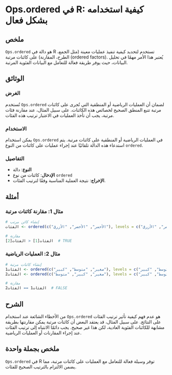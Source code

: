 <!--
Meta Description: # Ops.ordered في R: كيفية استخدامه بشكل فعال ## ملخص `Ops.ordered` هو دالة في R تستخدم لتحديد كيفية تنفيذ عمليات معينة (مثل الجمع، الطرح، المقارنة) عل...
Meta Keywords: ordered, كائنات, على, مرتبة, الفئات
-->

# Ops.ordered في R: كيفية استخدامه بشكل فعال

## ملخص
`Ops.ordered` هو دالة في R تستخدم لتحديد كيفية تنفيذ عمليات معينة (مثل الجمع، الطرح، المقارنة) على كائنات مرتبة (ordered factors). يُعتبر هذا الأمر مهمًا في تحليل البيانات، حيث يوفر طريقة فعالة للتعامل مع البيانات الفئوية المرتبة.

## الوثائق
### الغرض
تُستخدم `Ops.ordered` لضمان أن العمليات الرياضية أو المنطقية التي تُجرى على كائنات مرتبة تتبع المنطق الصحيح لخصائص هذه الكائنات. على سبيل المثال، عند مقارنة فئات مرتبة، يجب أن تأخذ العمليات في الاعتبار ترتيب هذه الفئات.

### الاستخدام
يمكن استخدام `Ops.ordered` في العمليات الرياضية أو المنطقية على كائنات مرتبة. يتم استدعاء هذه الدالة تلقائيًا عند إجراء عمليات على كائنات من النوع `ordered`.

### التفاصيل
- **النوع**: دالة
- **الإدخال**: كائنات من نوع `ordered`
- **الإخراج**: نتيجة العملية المناسبة وفقًا لترتيب الفئات.

## أمثلة

### مثال 1: مقارنة كائنات مرتبة
```R
# إنشاء كائن مرتب
الفئات <- ordered(c("الأحمر", "الأخضر", "الأزرق"), levels = c("الأحمر", "الأخضر", "الأزرق"))

# مقارنة
الفئات[1] < الفئات[2]  # TRUE
```

### مثال 2: العمليات الرياضية
```R
# إنشاء كائنات مرتبة
الفئات1 <- ordered(c("صغير", "متوسط", "كبير"), levels = c("صغير", "متوسط", "كبير"))
الفئات2 <- ordered(c("صغير", "كبير", "متوسط"), levels = c("صغير", "متوسط", "كبير"))

# مقارنة
الفئات1 == الفئات2  # FALSE
```

## الشرح
من الأخطاء الشائعة عند استخدام `Ops.ordered` هو عدم فهم كيفية تأثير ترتيب الفئات على النتائج. على سبيل المثال، قد يعتقد البعض أن كائنات مرتبة يمكن مقارنتها بطريقة مشابهة للكائنات الفئوية العادية، لكن هذا غير صحيح. يجب دائمًا الانتباه إلى ترتيب الفئات عند إجراء المقارنات أو العمليات الرياضية.

## ملخص بجملة واحدة
`Ops.ordered` في R توفر وسيلة فعالة للتعامل مع العمليات على كائنات مرتبة، مما يضمن الالتزام بالترتيب الصحيح للفئات.